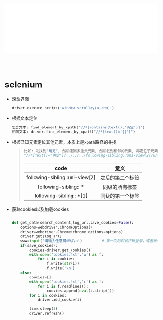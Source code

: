 
<iframe id='head' align="center" width="100%" height="160" src="python_index.html"  frameborder="no" border="0" marginwidth="0" marginheight="px" scrolling="no" ></iframe>

<style>
    .iframe{margin:0 auto;}
</style>
<script src="https://code.jquery.com/jquery-3.1.1.min.js"></script>
<script>
    var oDiv = document.getElementById('head');
    oDiv.style.position = 'fixed'; oDiv.style.top = '0px'; oDiv.style.left = '0px'; oDiv.style.backgroundColor = 'rgba(255,255,255,0)';
    document.title="python/selenium";
    document.querySelector("body > div > h1 > a").innerHTML=''

</script>

<br><br>
<!-- ___________________________________________ -->
<!-- ___________________________________________ -->

# selenium

* 滚动界面
    ```python
    driver.execute_script('window.scrollBy(0,200)')
    ```

* 根据文本定位
    ```python
    包含文本: find_element_by_xpath("//*[contains(text(),'确定')]")
    相同文本: driver.find_element_by_xpath("//*[text()='{}']")
    ```
* 根据已知元素定位其他元素，本质上是`xpath`路径的寻找
    >  ```python
    > 比如: 先找到"确定", 然后退回多重父元素, 然后找到相邻的元素, 再定位子元素
    > "//*[text()='确定']/../../../following-sibling::uni-view[2]/uni-view/uni-view[2]/uni-text/span"
    > ```
    >
    >   |  code   | 意义  |
    >   |  :--:  | :--: |
    >   | following-sibling::uni-view[2]  | 之后的第二个标签 |
    >   | following-sibling:: *  | 同级的所有标签 |
    >   | following-sibling:: *[1] | 同级的第一个标签 |

* 获取cookies以及加载cookies
    ```python

    def get_data(search_content,log_url,save_cookies=False):
        options=webdriver.ChromeOptions()
        driver=webdriver.Chrome(chrome_options=options)
        driver.get(log_url)
        www=input('请输入任意键继续\n')         # 第一次的时候扫码登录，或者账号登录，然后继续
        if(save_cookies):
            cookies=driver.get_cookies()
            with open('cookies.txt','w') as f:
                for i in cookies:
                    f.write(str(i))
                    f.write('\n')
        else:
            cookies=[]
            with open('cookies.txt','r') as f:
                for i in f.readlines():
                    cookies.append(eval(i.strip()))
            for i in cookies:
                driver.add_cookie(i)

            time.sleep(3)
            driver.refresh()
    ```
